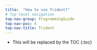 ```yaml
---
title:  "How to use Trident?"
# Top-level navigation
top-nav-group: ProgrammingGuide
top-nav-pos: 4
top-nav-title: Trident
---
```


* This will be replaced by the TOC
{:toc}

